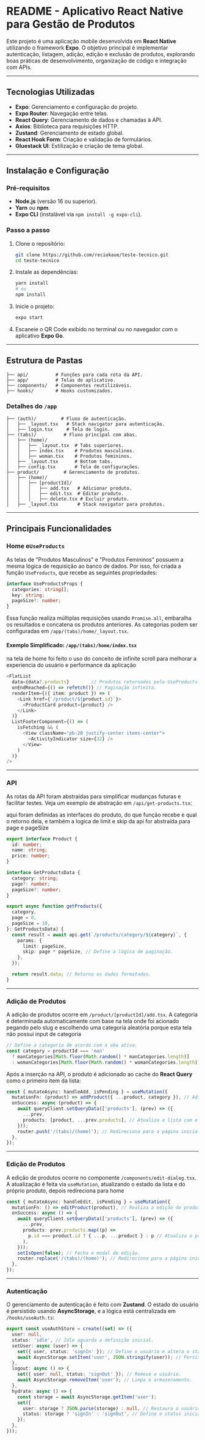 # **README - Aplicativo React Native para Gestão de Produtos**

Este projeto é uma aplicação mobile desenvolvida em **React Native** utilizando o framework **Expo**. O objetivo principal é implementar autenticação, listagem, adição, edição e exclusão de produtos, explorando boas práticas de desenvolvimento, organização de código e integração com APIs.

---

## **Tecnologias Utilizadas**

- **Expo**: Gerenciamento e configuração do projeto.
- **Expo Router**: Navegação entre telas.
- **React Query**: Gerenciamento de dados e chamadas à API.
- **Axios**: Biblioteca para requisições HTTP.
- **Zustand**: Gerenciamento de estado global.
- **React Hook Form**: Criação e validação de formulários.
- **Gluestack UI**: Estilização e criação de tema global.

---

## **Instalação e Configuração**

### **Pré-requisitos**

- **Node.js** (versão 16 ou superior).
- **Yarn** ou **npm**.
- **Expo CLI** (instalável via `npm install -g expo-cli`).

### **Passo a passo**

1. Clone o repositório:

   ```bash
   git clone https://github.com/reciokaue/teste-tecnico.git
   cd teste-tecnico
   ```

2. Instale as dependências:

   ```bash
   yarn install
   # ou
   npm install
   ```

3. Inicie o projeto:

   ```bash
   expo start
   ```

4. Escaneie o QR Code exibido no terminal ou no navegador com o aplicativo **Expo Go**.

---

## **Estrutura de Pastas**

```plaintext
├── api/          # Funções para cada rota da API.
├── app/          # Telas do aplicativo.
├── components/   # Componentes reutilizáveis.
├── hooks/        # Hooks customizados.
```

### **Detalhes do `/app`**

```plaintext
├── (auth)/         # Fluxo de autenticação.
│   ├── _layout.tsx   # Stack navigator para autenticação.
│   ├── login.tsx     # Tela de login.
├── (tabs)/          # Fluxo principal com abas.
│   ├── (home)/
│   │   ├── _layout.tsx  # Tabs superiores.
│   │   ├── index.tsx    # Produtos masculinos.
│   │   ├── woman.tsx    # Produtos femininos.
│   ├── _layout.tsx      # Bottom tabs.
│   ├── config.tsx       # Tela de configurações.
├── product/         # Gerenciamento de produtos.
│   ├── (home)/
│   │   ├── [productId]/
│   │   │   ├── add.tsx   # Adicionar produto.
│   │   │   ├── edit.tsx  # Editar produto.
│   │   │   ├── delete.tsx # Excluir produto.
│   ├── _layout.tsx       # Stack navigator para produtos.
```

---

## **Principais Funcionalidades**

### **Home e`UseProducts`**

As telas de "Produtos Masculinos" e "Produtos Femininos" possuem a mesma lógica de requisição ao banco de dados. Por isso, foi criada a função `UseProducts`, que recebe as seguintes propriedades:

```typescript
interface UseProductsProps {
  categories: string[];
  key: string;
  pageSize?: number;
}
```

Essa função realiza múltiplas requisições usando `Promise.all`, embaralha os resultados e concatena os produtos anteriores. As categorias podem ser configuradas em `/app/(tabs)/home/_layout.tsx`.

#### Exemplo Simplificado: `/app/(tabs)/home/index.tsx`

na tela de home foi feito o uso do conceito de infinite scroll para melhorar a experiencia do
usuário e performance da aplicação

```typescript
<FlatList
  data={data?.products}        // Produtos retornados pelo UseProducts.
  onEndReached={() => refetch()} // Paginação infinita.
  renderItem={({ item: product }) => (
    <Link href={`/product/${product.id}`}>
      <ProductCard product={product} />
    </Link>
  )}
  ListFooterComponent={() => (
    isFetching && (
      <View className="pb-20 justify-center items-center">
        <ActivityIndicator size={32} />
      </View>
    )
  )}
/>
```

---

### **API**

As rotas da API foram abstraídas para simplificar mudanças futuras e facilitar testes. Veja um exemplo de abstração em `/api/get-products.tsx`:

aqui foram definidas as interfaces do produto, do que função recebe e qual o retorno dela, e também a logica de limit e skip da api for abstraída para page e pageSize

```typescript
export interface Product {
  id: number;
  name: string;
  price: number;
}

interface GetProductsData {
  category: string;
  page?: number;
  pageSize?: number;
}

export async function getProducts({
  category,
  page = 0,
  pageSize = 10,
}: GetProductsData) {
  const result = await api.get(`/products/category/${category}`, {
    params: {
      limit: pageSize,
      skip: page * pageSize, // Define a lógica de paginação.
    },
  });

  return result.data; // Retorna os dados formatados.
}
```

---

### **Adição de Produtos**

A adição de produtos ocorre em `/product/[productId]/add.tsx`. A categoria é determinada automaticamente com base na tela onde foi acionado pegando pelo slug e escolhendo uma categoria aleatória porque esta tela não possui input de categoria

```typescript
// Define a categoria de acordo com a aba ativa.
const category = productId === 'man'
  ? manCategories[Math.floor(Math.random() * manCategories.length)]
  : womanCategories[Math.floor(Math.random() * womanCategories.length)];
```

Após a inserção na API, o produto é adicionado ao cache do **React Query** como o primeiro item da lista:

```typescript
const { mutateAsync: handleAdd, isPending } = useMutation({
  mutationFn: (product) => addProduct({ ...product, category }), // Adiciona o produto à API.
  onSuccess: async (product) => {
    await queryClient.setQueryData(['products'], (prev) => ({
      ...prev,
      products: [product, ...prev.products], // Atualiza a lista com o novo produto.
    }));
    router.push('/(tabs)/(home)'); // Redireciona para a página inicial.
  },
});
```

---

### **Edição de Produtos**

A edição de produtos ocorre no componente `/components/edit-dialog.tsx`. A atualização é feita via `useMutation`, atualizando o estado da lista e do próprio produto, depois redireciona para home

```typescript
const { mutateAsync: handleEdit, isPending } = useMutation({
  mutationFn: () => editProduct(product), // Realiza a edição do produto na API.
  onSuccess: async () => {
    await queryClient.setQueryData(['products'], (prev) => ({
      ...prev,
      products: prev.products.map((p) =>
        p.id === product.id ? { ...p, ...product } : p // Atualiza o produto editado.
      ),
    }));
    setIsOpen(false); // Fecha o modal de edição.
    router.replace('/(tabs)/(home)'); // Redireciona para a página inicial.
  },
});
```

---

### **Autenticação**

O gerenciamento de autenticação é feito com **Zustand**. O estado do usuário é persistido usando **AsyncStorage**, e a lógica está centralizada em `/hooks/useAuth.ts`:

```typescript
export const useAuthStore = create((set) => ({
  user: null,
  status: 'idle', // Idle aguarda a definição inicial.
  setUser: async (user) => {
    set({ user, status: 'signIn' }); // Define o usuário e altera o status.
    await AsyncStorage.setItem('user', JSON.stringify(user)); // Persiste o usuário.
  },
  logout: async () => {
    set({ user: null, status: 'signOut' }); // Remove o usuário.
    await AsyncStorage.removeItem('user'); // Limpa o armazenamento.
  },
  hydrate: async () => {
    const storage = await AsyncStorage.getItem('user');
    set({
      user: storage ? JSON.parse(storage) : null, // Restaura o usuário.
      status: storage ? 'signIn' : 'signOut', // Define o status inicial.
    });
  },
}));
```